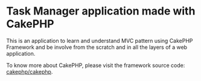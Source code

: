 # Task Manager application made with CakePHP

This is an application to learn and understand MVC pattern using CakePHP Framework and be involve from the scratch and in all the layers of a web application. 

To know more about CakePHP, please visit the framework source code: [cakephp/cakephp](https://github.com/cakephp/cakephp).